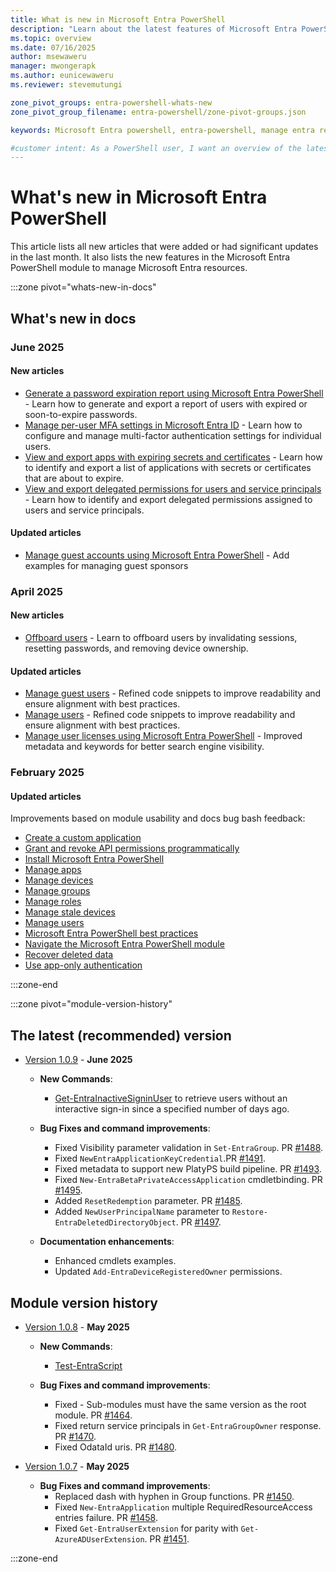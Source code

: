 ```yaml
---
title: What is new in Microsoft Entra PowerShell
description: "Learn about the latest features of Microsoft Entra PowerShell."
ms.topic: overview
ms.date: 07/16/2025
author: msewaweru
manager: mwongerapk
ms.author: eunicewaweru
ms.reviewer: stevemutungi

zone_pivot_groups: entra-powershell-whats-new
zone_pivot_group_filename: entra-powershell/zone-pivot-groups.json

keywords: Microsoft Entra powershell, entra-powershell, manage entra resources using powershell, entra powershell new features, what's new in entra powershell

#customer intent: As a PowerShell user, I want an overview of the latest features of Microsoft Entra PowerShell module and all the related doc updates.
---
```


# What's new in Microsoft Entra PowerShell

This article lists all new articles that were added or had significant updates in the last month. It also lists the new features in the Microsoft Entra PowerShell module to manage Microsoft Entra resources.

:::zone pivot="whats-new-in-docs"

## What's new in docs

### June 2025

#### New articles

- [Generate a password expiration report using Microsoft Entra PowerShell](report-users-expired-password.md) - Learn how to generate and export a report of users with expired or soon-to-expire passwords.
- [Manage per-user MFA settings in Microsoft Entra ID](how-to-manage-per-user-mfa.md) - Learn how to configure and manage multi-factor authentication settings for individual users.
- [View and export apps with expiring secrets and certificates](report-apps-with-expiring-secrets-certificates.md) - Learn how to identify and export a list of applications with secrets or certificates that are about to expire.
- [View and export delegated permissions for users and service principals](report-delegated-permissions-by-users-service-principals.md) - Learn how to identify and export delegated permissions assigned to users and service principals.

#### Updated articles

- [Manage guest accounts using Microsoft Entra PowerShell](manage-guest-users.md) - Add examples for managing guest sponsors

### April 2025

#### New articles

- [Offboard users](offboard-user.md) - Learn to offboard users by invalidating sessions, resetting passwords, and removing device ownership.

#### Updated articles

- [Manage guest users](manage-guest-users.md) - Refined code snippets to improve readability and ensure alignment with best practices.
- [Manage users](manage-user.md) - Refined code snippets to improve readability and ensure alignment with best practices.
- [Manage user licenses using Microsoft Entra PowerShell](how-to-manage-user-licenses.md) - Improved metadata and keywords for better search engine visibility.

### February 2025

#### Updated articles

Improvements based on module usability and docs bug bash feedback:

- [Create a custom application](create-custom-application.md)
- [Grant and revoke API permissions programmatically](how-to-grant-revoke-api-permissions.md)
- [Install Microsoft Entra PowerShell](installation.md)
- [Manage apps](manage-apps.md)
- [Manage devices](manage-devices.md)
- [Manage groups](manage-groups.md)
- [Manage roles](manage-roles.md)
- [Manage stale devices](manage-stale-devices.md)
- [Manage users](manage-user.md)
- [Microsoft Entra PowerShell best practices](entra-powershell-best-practices.md)
- [Navigate the Microsoft Entra PowerShell module](navigate-entraps.md)
- [Recover deleted data](recover-deleted-data.md)
- [Use app-only authentication](app-only-access-auth.md)

:::zone-end

:::zone pivot="module-version-history"

## The latest (recommended) version

- [Version 1.0.9][posh-1.0.9] - **June 2025**

  - **New Commands**:
    - [Get-EntraInactiveSigninUser](/powershell/module/microsoft.entra/get-entrainactivesigninuser) to retrieve users without an interactive sign-in since a specified number of days ago.
  
  - **Bug Fixes and command improvements**:
    - Fixed Visibility parameter validation in `Set-EntraGroup`. PR [#1488](https://github.com/microsoftgraph/entra-powershell/pull/1488).
    - Fixed `NewEntraApplicationKeyCredential`.PR [#1491](https://github.com/microsoftgraph/entra-powershell/pull/1491).
    - Fixed metadata to support new PlatyPS build pipeline. PR [#1493](https://github.com/microsoftgraph/entra-powershell/pull/1493).
    - Fixed `New-EntraBetaPrivateAccessApplication` cmdletbinding. PR [#1495](https://github.com/microsoftgraph/entra-powershell/pull/1495).
    - Added `ResetRedemption` parameter. PR [#1485](https://github.com/microsoftgraph/entra-powershell/pull/1485).
    - Added `NewUserPrincipalName` parameter to `Restore-EntraDeletedDirectoryObject`. PR [#1497](https://github.com/microsoftgraph/entra-powershell/pull/1497).

  - **Documentation enhancements**:
    - Enhanced cmdlets examples.
    - Updated `Add-EntraDeviceRegisteredOwner` permissions.

## Module version history

- [Version 1.0.8][posh-1.0.8] - **May 2025**

  - **New Commands**:
    - [Test-EntraScript](/powershell/module/microsoft.entra/test-entrascript)

  - **Bug Fixes and command improvements**:
    - Fixed - Sub-modules must have the same version as the root module. PR [#1464](https://github.com/microsoftgraph/entra-powershell/pull/1464).
    - Fixed return service principals in `Get-EntraGroupOwner` response. PR [#1470](https://github.com/microsoftgraph/entra-powershell/pull/1470).
    - Fixed OdataId uris. PR [#1480](https://github.com/microsoftgraph/entra-powershell/pull/1480).

- [Version 1.0.7][posh-1.0.7] - **May 2025**

  - **Bug Fixes and command improvements**:
    - Replaced dash with hyphen in Group functions. PR [#1450](https://github.com/microsoftgraph/entra-powershell/pull/1450).
    - Fixed `New-EntraApplication` multiple RequiredResourceAccess entries failure. PR [#1458](https://github.com/microsoftgraph/entra-powershell/pull/1458).
    - Fixed `Get-EntraUserExtension` for parity with `Get-AzureADUserExtension`. PR [#1451](https://github.com/microsoftgraph/entra-powershell/pull/1451).

:::zone-end

[posh-1.0.9]: https://www.powershellgallery.com/packages/Microsoft.Entra/1.0.9
[posh-1.0.8]: https://www.powershellgallery.com/packages/Microsoft.Entra/1.0.8
[posh-1.0.7]: https://www.powershellgallery.com/packages/Microsoft.Entra/1.0.7
